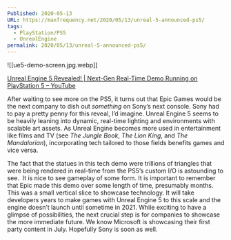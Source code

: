 ```yaml
---
Published: 2020-05-13
URL: https://maxfrequency.net/2020/05/13/unreal-5-announced-ps5/
tags:
  - PlayStation/PS5
  - UnrealEngine
permalink: 2020/05/13/unreal-5-announced-ps5/
---
```

![[ue5-demo-screen.jpg.webp]]

[Unreal Engine 5 Revealed! | Next-Gen Real-Time Demo Running on PlayStation 5 – YouTube](https://www.youtube.com/watch?v=qC5KtatMcUw&feature=youtu.be)

After waiting to see more on the PS5, it turns out that Epic Games would be the next company to dish out *something* on Sony’s next console. Sony had to pay a pretty penny for this reveal, I’d imagine. Unreal Engine 5 seems to be heavily leaning into dynamic, real-time lighting and environments with scalable art assets. As Unreal Engine becomes more used in entertainment like films and TV (see *The Jungle Book*, *The Lion King*, and *The Mandalorian*), incorporating tech tailored to those fields benefits games and vice versa.

The fact that the statues in this tech demo were trillions of triangles that were being rendered in real-time from the PS5’s custom I/O is astounding to see.  It is nice to see gameplay of some form. It is important to remember that Epic made this demo over some length of time, presumably months. This was a small vertical slice to showcase technology. It will take developers years to make games with Unreal Engine 5 to this scale and the engine doesn’t launch until sometime in 2021. While exciting to have a glimpse of possibilities, the next crucial step is for companies to showcase the more immediate future. We know Microsoft is showcasing their first party content in July. Hopefully Sony is soon as well.